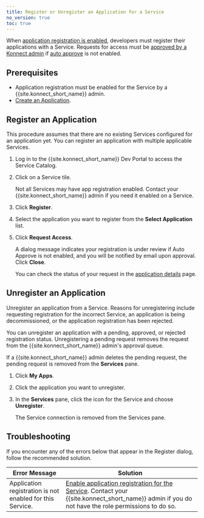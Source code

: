 ```yaml
---
title: Register or Unregister an Application for a Service
no_version: true
toc: true
---
```


When [application registration is enabled](/konnect/legacy/dev-portal/applications/enable-app-reg/),
developers must register their applications with a Service. Requests for access must be
[approved by a Konnect admin](/konnect/legacy/dev-portal/applications/manage-app-reg-requests) if
[auto approve](/konnect/legacy/dev-portal/access-and-approval/auto-approve-devs-apps) is not enabled.

## Prerequisites

- Application registration must be enabled for the Service by a {{site.konnect_short_name}} admin.
- [Create an Application](/konnect/legacy/dev-portal/applications/dev-apps#create-an-application).

## Register an Application

This procedure assumes that there are no
existing Services configured for an application yet. You can register an application with multiple
applicable Services.

1. Log in to the {{site.konnect_short_name}} Dev Portal to access the Service
Catalog.

2. Click on a Service tile.

    Not all Services may have app registration enabled. Contact
    your {{site.konnect_short_name}} admin if you need it enabled on a Service.

3. Click **Register**.

4. Select the application you want to register from the **Select Application** list.

5. Click **Request Access**.

   A dialog message indicates your registration is under review if Auto Approve is not enabled,
   and you will be notified by email upon approval. Click **Close**.

   You can check the status of your request in the
   [application details](/konnect/legacy/dev-portal/applications/dev-apps/#app-details-page) page.

## Unregister an Application

Unregister an application from a Service. Reasons for unregistering include requesting
registration for the incorrect Service, an application is being decommissioned,
or the application registration has been rejected.

You can unregister an application with a pending, approved, or rejected registration status.
Unregistering a pending request removes the request from the {{site.konnect_short_name}} admin's
approval queue.

If a {{site.konnect_short_name}} admin deletes the pending request, the pending request is removed from
the **Services** pane.

1. Click **My Apps**.

2. Click the application you want to unregister.

3. In the **Services** pane, click the icon for the Service and choose **Unregister**.

   The Service connection is removed from the Services pane.

## Troubleshooting

If you encounter any of the errors below that appear in the Register dialog, follow the recommended solution.

Error Message | Solution
------------|------------
Application registration is not enabled for this Service. | [Enable application registration for the Service](/konnect/legacy/dev-portal/applications/enable-app-reg/). Contact your {{site.konnect_short_name}} admin if you do not have the role permissions to do so.
